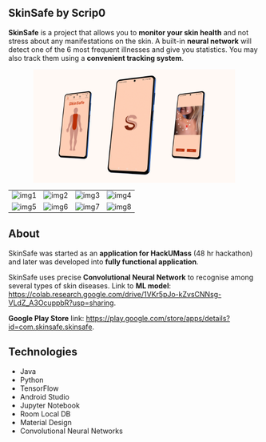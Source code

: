 ## SkinSafe by Scrip0

**SkinSafe** is a project that allows you to **monitor your skin health** and not stress about any manifestations on the skin. A built-in **neural network** will detect one of the 6 most frequent illnesses and give you statistics. You may also track them using a **convenient tracking system**.

<div align="center">
<img src="imgs/prev1.png" width="80%" align="center">
</div>

|  |  |  |  |
| :---: | :---: | :---: | :---: |
| ![img1](imgs/phone_1.png) | ![img2](imgs/phone_2.png) | ![img3](imgs/phone_3.png) | ![img4](imgs/phone_4.png) |
| ![img5](imgs/phone_5.png) | ![img6](imgs/phone_6.png) | ![img7](imgs/phone_7.png) | ![img8](imgs/phone_8.png) |

## About

SkinSafe was started as an **application for HackUMass** (48 hr hackathon) and later was developed into **fully functional application**.

SkinSafe uses precise **Convolutional Neural Network** to recognise among several types of skin diseases. Link to **ML model**: https://colab.research.google.com/drive/1VKr5pJo-kZvsCNNsg-VLdZ_A3OcuppbR?usp=sharing.

**Google Play Store** link: https://play.google.com/store/apps/details?id=com.skinsafe.skinsafe.

## Technologies
- Java
- Python
- TensorFlow
- Android Studio
- Jupyter Notebook
- Room Local DB
- Material Design
- Convolutional Neural Networks
